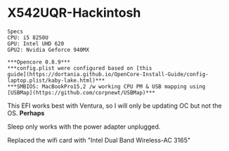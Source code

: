 # X542UQR-Hackintosh

```
Specs
CPU: i5 8250U
GPU: Intel UHD 620
GPU2: Nvidia Geforce 940MX
```

```
***Opencore 0.8.9***
***config.plist were configured based on [this 
guide](https://dortania.github.io/OpenCore-Install-Guide/config-laptop.plist/kaby-lake.html)***
***SMBIOS: MacBookPro15,2 /w working CPU PM & USB mapping using [USBMap](https://github.com/corpnewt/USBMap)***
```

This EFI works best with Ventura, so I will only be updating OC but not 
the OS. **Perhaps**

Sleep only works with the power adapter unplugged.

Replaced the wifi card with "Intel Dual Band Wireless-AC 3165"
